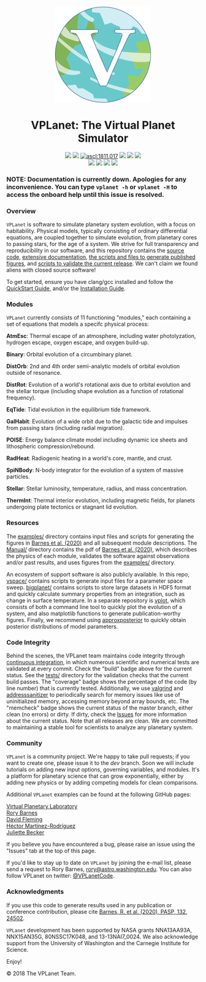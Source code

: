 <p align="center">
  <img width = "250" src="docs/VPLanetLogo.png?raw=true"/>
</p>

<h1 align="center">VPLanet: The Virtual Planet Simulator</h1>

<p align="center">
  <a href="https://VirtualPlanetaryLaboratory.github.io/vplanet"><img src="https://img.shields.io/badge/read-the_docs-blue.svg?style=flat"></a>
  <a href="https://ui.adsabs.harvard.edu/abs/2019arXiv190506367B/abstract"><img src="https://img.shields.io/badge/read-the_paper-7d93c7.svg?style=flat"/></a>
  <a href="http://ascl.net/1811.017"><img src="https://img.shields.io/badge/ascl-1811.017-blue.svg?colorB=262255" alt="ascl:1811.017" /></a>
  <a href="LICENSE"><img src="https://img.shields.io/badge/license-MIT-purple.svg"/></a>
  <a href="examples"><img src="https://img.shields.io/badge/examples-31-darkblue.svg"/></a> 
  <img src = "https://img.shields.io/badge/platform-Linux_|%20macOS_|%20Windows10-darkgreen.svg?style=flat"><br>
  <a href="https://travis-ci.com/VirtualPlanetaryLaboratory/vplanet"><img src="https://travis-ci.com/VirtualPlanetaryLaboratory/vplanet.svg?token=jABaFLLgJNHTWSqkT7CM&branch=master"></a>
  <a href="tests"><img src = "https://img.shields.io/badge/tests-37-darkorange.svg?style=flat"></a>
  <img src = "https://img.shields.io/badge/memcheck-clean-green.svg?style=flat">
  <img src = "https://img.shields.io/badge/coverage-73%25-red.svg?style=flat">
</p>

### NOTE: Documentation is currently down. Apologies for any inconvenience. You can type `vplanet -h` or `vplanet -H` to access the onboard help until this issue is resolved.

### Overview

`VPLanet` is software to simulate planetary system evolution, with a focus on habitability. Physical models, typically consisting of ordinary differential equations, are coupled together to simulate evolution, from planetary cores to passing stars, for the age of a system. We strive for full transparency and reproducibility in our software, and this repository contains the [source code](src), [extensive documentation](https://VirtualPlanetaryLaboratory.github.io/vplanet), [the scripts and files to generate published figures](examples), and [scripts to validate the current release](tests). We can't claim we found aliens with closed source software!

To get started, ensure you have clang/gcc installed and follow the [QuickStart Guide](https://virtualplanetarylaboratory.github.io/vplanet/quickstart.html), and/or the [Installation Guide](https://virtualplanetarylaboratory.github.io/vplanet/quickstart.html).

### Modules

`VPLanet` currently consists of 11 functioning "modules," each containing a set of equations
that models a specifc physical process:

**AtmEsc**: Thermal escape of an atmosphere, including water photolyzation, hydrogen
escape, oxygen escape, and oxygen build-up.

**Binary**: Orbital evolution of a circumbinary planet.

**DistOrb**: 2nd and 4th order semi-analytic models of orbital evolution outside
of resonance.

**DistRot**: Evolution of a world's rotational axis due to orbital evolution and
the stellar torque (including shape evolution as a function of rotational frequency).

**EqTide**: Tidal evolution in the equilibrium tide framework.

**GalHabit**: Evolution of a wide orbit due to the galactic tide and impulses from
passing stars (including radial migration).

**POISE**: Energy balance climate model including dynamic ice sheets and lithospheric
compression/rebound.

**RadHeat**: Radiogenic heating in a world's core, mantle, and crust.

**SpiNBody**: N-body integrator for the evolution of a system of massive particles.

**Stellar**: Stellar luminosity, temperature, radius, and mass concentration.

**ThermInt**: Thermal interior evolution, including magnetic fields, for planets
undergoing plate tectonics or stagnant lid evolution.

### Resources

The [examples/](examples) directory contains input files and scripts for generating the figures in [Barnes et al. (2020)](https://ui.adsabs.harvard.edu/abs/2020PASP..132b4502B/abstract) and all subsequent module descriptions. The [Manual/](Manual) directory contains the pdf of [Barnes et al. (2020)](https://ui.adsabs.harvard.edu/abs/2020PASP..132b4502B/abstract), which describes the physics of each module, validates the software against observations and/or past results, and uses figures from the [examples/](examples) directory.

An ecosystem of support software is also publicly available. In this repo, [vspace/](vspace) contains scripts to generate input files for a parameter space sweep. [bigplanet/](bigplanet) contains scripts to store large datasets in HDF5 format and quickly calculate summary properties from an integration, such as change in surface temperature. In a separate repository is [vplot](https://github.com/VirtualPlanetaryLaboratory/vplot), which consists of both a command line tool to quickly plot the evolution of a system, and also matplotlib functions to generate publication-worthy figures. Finally, we recommend using [approxposterior](https://github.com/dflemin3/approxposterior) to quickly obtain posterior distributions of model parameters.

### Code Integrity

Behind the scenes, the VPLanet team maintains code integrity through [continuous integration](https://travis-ci.org), in which numerous scientific and numerical tests are validated at every commit. Check the "build" badge above for the current status. See the [tests/](tests) directory for the validation checks that the current build passes. The "coverage" badge shows the percentage of the code (by line number) that is currently tested. Additionally, we use [valgrind](http://valgrind.org) and [addresssanitizer](https://github.com/google/sanitizers/wiki/AddressSanitizer) to periodically search for memory issues like use of uninitialized memory, accessing memory beyond array bounds, etc. The "memcheck" badge shows the current status of the master branch, either clean (no errors) or dirty. If dirty, check the [Issues](https://github.com/VirtualPlanetaryLaboratory/vplanet/issues) for more information about the current status. Note that all releases are clean. We are committed to maintaining a stable tool for scientists to analyze any planetary system.  


### Community

`VPLanet` is a community project. We're happy to take pull requests; if you want to create one, please issue it to the *dev* branch. Soon we will include tutorials on adding new input options, governing variables, and modules. It's a platform for planetary science that can grow exponentially, either by adding new physics or by adding competing models for clean comparisons.

Additional `VPLanet` examples can be found at the following GitHub pages:

[Virtual Planetary Laboratory](https://github.com/VirtualPlanetaryLaboratory) <br />
[Rory Barnes](https://github.com/RoryBarnes) <br />
[David Fleming](https://github.com/dflemin3) <br />
[Héctor Martínez-Rodríguez](https://github.com/hector-mr)<br />
[Juliette Becker](https://github.com/jxcbecker)

If you believe you have encountered a bug, please raise an issue using the "Issues" tab at the top of this page. 

If you'd like to stay up to date on `VPLanet` by joining the e-mail list, please send a request to Rory Barnes, rory@astro.washington.edu. You can also follow VPLanet on twitter: [@VPLanetCode](https://twitter.com/VPLanetCode).

### Acknowledgments

If you use this code to generate results used in any publication or conference contribution, please cite [Barnes, R. et al. (2020), PASP, 132, 24502](https://ui.adsabs.harvard.edu/abs/2020PASP..132b4502B/abstract).

`VPLanet` development has been supported by NASA grants NNA13AA93A, NNX15AN35G, 80NSSC17K048, and 13-13NAI7_0024. We also acknowledge support from the University of Washington and the Carnegie Institute for Science.

Enjoy!


© 2018 The VPLanet Team.
